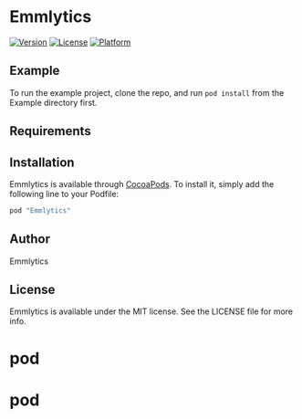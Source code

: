 # Emmlytics
[![Version](https://img.shields.io/cocoapods/v/Emmlytics.svg?style=flat)](http://cocoapods.org/pods/Emmlytics)
[![License](https://img.shields.io/cocoapods/l/Emmlytics.svg?style=flat)](http://cocoapods.org/pods/Emmlytics)
[![Platform](https://img.shields.io/cocoapods/p/Emmlytics.svg?style=flat)](http://cocoapods.org/pods/Emmlytics)

## Example

To run the example project, clone the repo, and run `pod install` from the Example directory first.

## Requirements

## Installation

Emmlytics is available through [CocoaPods](http://cocoapods.org). To install
it, simply add the following line to your Podfile:

```ruby
pod "Emmlytics"
```

## Author

Emmlytics

## License

Emmlytics is available under the MIT license. See the LICENSE file for more info.
# pod
# pod
